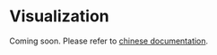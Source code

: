 # Visualization

Coming soon. Please refer to [chinese documentation](../../zh_cn/advanced_tutorials/visualization.md).
